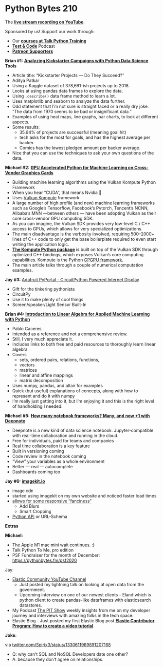 # Python Bytes 210

The **[live stream recording on YouTube](https://www.youtube.com/watch?v=WKAeXtLv5-k)**.

Sponsored by us! Support our work through:

- Our [**courses at Talk Python Training**](https://training.talkpython.fm/)
- [**Test & Code**](https://testandcode.com/) Podcast
- [**Patreon Supporters**](https://www.patreon.com/pythonbytes)

**Brian #1:**  [**Analyzing Kickstarter Campaigns with Python Data Science Tools**](https://medium.com/swlh/kickstarter-projects-do-they-succeed-f4a789010585)

- Article title: “Kickstarter Projects — Do They Succeed?”
- Aditya Patkar
- Using a Kaggle dataset of 378,661-ish projects up to 2018.
- Looks at using pandas data frames to explore the data.
- Using `.describe()` data frame method to learn a lot.
- Uses matplotlib and seaborn to analyze the data further.
- Odd statement that I’m not sure is straight faced or a really dry joke: “The data from 1970 seems to be bad or insignificant data.”
- Examples of using heat maps, line graphs, bar charts, to look at different aspects.
- Some results:
	- 35.64% of projects are successful (meaning goal hit)
	- tech asks for the most for goals, and has the highest average per backer.
	- Comics has the lowest pledged amount per backer average.
- Nice that you can use the techniques to ask your own questions of the data.

**Michael #2:** [**GPU Accelerated Python for Machine Learning on Cross-Vendor Graphics Cards**](https://towardsdatascience.com/beyond-cuda-gpu-accelerated-python-for-machine-learning-in-cross-vendor-graphics-cards-made-simple-6cc828a45cc3)

- Building machine learning algorithms using the Vulkan Kompute Python Framework
- When you hear “CUDA”, that means Nvidia 🙂
- Uses [Vulkan Kompute](https://github.com/EthicalML/vulkan-kompute) framework
- A large number of high profile (and new) machine learning frameworks such as Google’s Tensorflow, Facebook’s Pytorch, Tencent’s NCNN, Alibaba’s MNN —between others — have been adopting Vulkan as their core cross-vendor GPU computing SDK.
- As you can imagine, the Vulkan SDK provides very low-level C / C++ access to GPUs, which allows for very specialized optimizations.
- The main disadvantage is the verbosity involved, requiring 500–2000+ lines of C++ code to only get the base boilerplate required to even start writing the application logic.
- [**The Kompute Python package**](https://github.com/EthicalML/vulkan-kompute#vulkan-kompute) is built on top of the Vulkan SDK through optimized C++ bindings, which exposes Vulkan’s core computing capabilities. Kompute is the Python [GPGPU framework.](https://en.wikipedia.org/wiki/General-purpose_computing_on_graphics_processing_units)
- The main article talks through a couple of numerical computation examples.

**Jay** **#3:** [Adafruit PyPortal - CircuitPython Powered Internet Display](https://www.adafruit.com/product/4116)

- Gift for the tinkering pythonista
- CircuitPy
- Use it to make plenty of cool things
- Screen/speaker/Light Sensor Built-In

**Brian** **#4:**  [**Introduction to Linear Algebra for Applied Machine Learning with Python**](https://pabloinsente.github.io/intro-linear-algebra)

- Pablo Caceres
- Intended as a reference and not a comprehensive review.
- Still, I very much appreciate it.
- Includes links to both free and paid resources to thoroughly learn linear algebra
- Covers
	- sets, ordered pairs,  relations, functions, 
	- vectors
	- matrices
	- linear and affine mappings
	- matrix decomposition
- Uses numpy, pandas, and altair  for examples
- Quick (but useful) explanations of concepts, along with how to represent and do it with numpy
- I’m really just getting into it, but I’m enjoying it and this is the right level of handholding I needed.

**Michael** **#5:** [**How many notebook frameworks? Many, and now +1 with Deepnote**](https://deepnote.com/)

- Deepnote is a new kind of data science notebook. Jupyter-compatible with real-time collaboration and running in the cloud. 
- Free for individuals, paid for teams and companies
- Real time collaboration is a key feature
- Built in versioning coming
- Code review in the notebook coming
- “View” your variables as a whole environment
- Better — real — autocomplete
- Dashboards coming too

**Jay** **#6:** [**imagekit.io**](https://imagekit.io)

- image cdn
- started using imagekit on my own website and noticed faster load times
- [allows for some responsive “fanciness”](https://imagekit.io/features/image-transformation)
	- Add Blurs
	- Smart Cropping
- [Python API](https://github.com/imagekit-developer/imagekit-python) or URL-Schema

**Extras**

**Michael:**

- The Apple M1 mac mini wait continues. :)
- Talk Python To Me, pro edition
- PSF Fundraiser for the month of December: https://pythonbytes.fm/psf2020

Jay:

- [Elastic Community YouTube Channel](https://www.youtube.com/channel/UC7z5VlhDHnorjUm6oW5dXcw)
	- Just posted my lightning talk on looking at open data from the government.
	- Upcoming interview on one of our newest clients - Eland which is python client to create pandas-like dataframes with elasticsearch datastores.
- My Podcast [The PIT Show](http://podcast.productivityintech.com) weekly insights from me on my developer journey and interviews with amazing folks in the tech space.
- Elastic Blog - Just posted my first Elastic Blog post [**Elastic Contributor Program: How to create a video tutorial**](https://www.elastic.co/blog/elastic-contributor-program-how-to-create-a-video-tutorial)

**Joke:**

via [twitter.com/Spirix3/status/1330611989891207168](https://twitter.com/Spirix3/status/1330611989891207168)

- Q: why can't SQL and NoSQL Developers date one other?
- A: because they don't agree on relationships.
